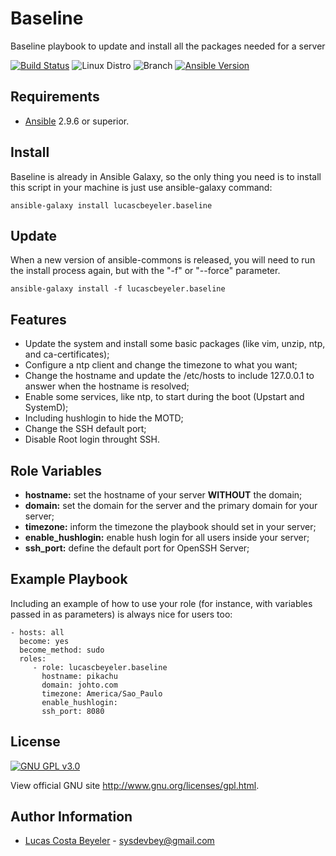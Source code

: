 Baseline
=========

Baseline playbook to update and install all the packages needed for a server

[![Build Status](https://circleci.com/gh/lucascbeyeler/baseline.svg?style=shield)](https://circleci.com/gh/lucascbeyeler/baseline)
![Linux Distro](https://img.shields.io/badge/platform-CentOS%20%7C%20Red%20Hat%20%7C%20Ubuntu-blue.svg)
![Branch](https://img.shields.io/badge/Branch-Master-green.svg)
[![Ansible Version](https://img.shields.io/badge/Ansible-2.9.6.0-green.svg)](https://www.ansible.com/)


Requirements
------------

* [Ansible](https://github.com/ansible/ansible) 2.9.6 or superior.


Install
--------------
Baseline is already in Ansible Galaxy, so the only thing you need is to install this script in your machine is just use ansible-galaxy command:

```
ansible-galaxy install lucascbeyeler.baseline
```

Update
--------------
When a new version of ansible-commons is released, you will need to run the install process again, but with the "-f" or "--force" parameter.

```
ansible-galaxy install -f lucascbeyeler.baseline
```

Features
--------------

* Update the system and install some basic packages (like vim, unzip, ntp, and ca-certificates);
* Configure a ntp client and change the timezone to what you want;
* Change the hostname and update the /etc/hosts to include 127.0.0.1 to answer when the hostname is resolved;
* Enable some services, like ntp, to start during the boot (Upstart and SystemD);
* Including hushlogin to hide the MOTD;
* Change the SSH default port;
* Disable Root login throught SSH.


Role Variables
--------------

* **hostname:** set the hostname of your server **WITHOUT** the domain;
* **domain:** set the domain for the server and the primary domain for your server;
* **timezone:** inform the timezone the playbook should set in your server;
* **enable_hushlogin:** enable hush login for all users inside your server;
* **ssh_port:** define the default port for OpenSSH Server;

Example Playbook
----------------

Including an example of how to use your role (for instance, with variables passed in as parameters) is always nice for users too:

```
- hosts: all
  become: yes
  become_method: sudo
  roles:
     - role: lucascbeyeler.baseline
       hostname: pikachu
       domain: johto.com
       timezone: America/Sao_Paulo
       enable_hushlogin:
       ssh_port: 8080
```

License
-------

[![GNU GPL v3.0](http://www.gnu.org/graphics/gplv3-127x51.png)](http://www.gnu.org/licenses/gpl.html)

View official GNU site <http://www.gnu.org/licenses/gpl.html>.

Author Information
------------------

* [Lucas Costa Beyeler](https://github.com/lucascbeyeler) - sysdevbey@gmail.com
